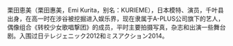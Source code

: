 栗田恵美（栗田惠美，Emi Kurita，别名：KURIEME），日本模特、演员，千叶县出身，在高一时在涉谷被挖掘进入娱乐界，现在隶属于A-PLUS公司旗下的艺人，偶像组合《转校少女歌唱撃团》的成员，平时主要拍摄写真，杂志和出演一些舞台剧。入围过日テレジェニック2012和ミスアクション2014。